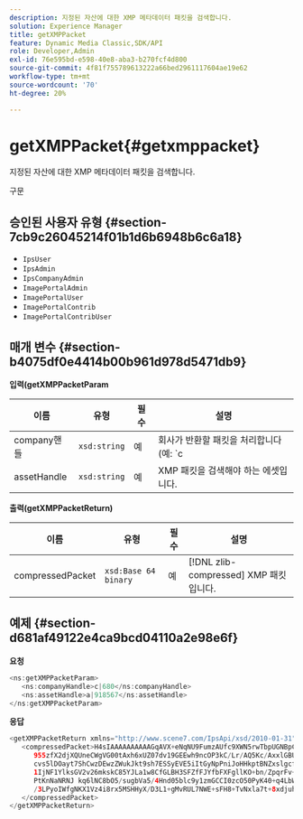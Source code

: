```yaml
---
description: 지정된 자산에 대한 XMP 메타데이터 패킷을 검색합니다.
solution: Experience Manager
title: getXMPPacket
feature: Dynamic Media Classic,SDK/API
role: Developer,Admin
exl-id: 76e595bd-e598-40e8-aba3-b270fcf4d800
source-git-commit: 4f81f755789613222a66bed2961117604ae19e62
workflow-type: tm+mt
source-wordcount: '70'
ht-degree: 20%

---
```


# getXMPPacket{#getxmppacket}

지정된 자산에 대한 XMP 메타데이터 패킷을 검색합니다.

구문

## 승인된 사용자 유형 {#section-7cb9c26045214f01b1d6b6948b6c6a18}

* `IpsUser`
* `IpsAdmin`
* `IpsCompanyAdmin`
* `ImagePortalAdmin`
* `ImagePortalUser`
* `ImagePortalContrib`
* `ImagePortalContribUser`

## 매개 변수 {#section-b4075df0e4414b00b961d978d5471db9}

**입력(getXMPPacketParam**

| 이름 | 유형 | 필수 | 설명 |
|---|---|---|---|
| company핸들 | `xsd:string` | 예 | 회사가 반환할 패킷을 처리합니다(예: `c|656`). |
| assetHandle | `xsd:string` | 예 | XMP 패킷을 검색해야 하는 에셋입니다. |

**출력(getXMPPacketReturn)**

| 이름 | 유형 | 필수 | 설명 |
|---|---|---|---|
| compressedPacket | `xsd:Base 64 binary` | 예 | [!DNL zlib-compressed] XMP 패킷입니다. |

## 예제 {#section-d681af49122e4ca9bcd04110a2e98e6f}

**요청**

```java
<ns:getXMPPacketParam>
   <ns:companyHandle>c|680</ns:companyHandle>
   <ns:assetHandle>a|918567</ns:assetHandle>
</ns:getXMPPacketParam>
```

**응답**

```java
<getXMPPacketReturn xmlns="http://www.scene7.com/IpsApi/xsd/2010-01-31">
   <compressedPacket>H4sIAAAAAAAAAAGqAVX+eNqNU9FumzAUfc9XWN5rwTbpUGNBpC3RtpdqU9NOe3XABTRsU9sM8vezMUUp6qQhhDg+
      955zfX2djXQUneCWgVG00tAxh6xUZ07dv19GEEwh9ncOP3kC/Lr/AQ5Kc/AxxlGBUwxSEpPtLUm3NyDBeIdIghISkTuKU3qLwfzA/QZkunymD8
      cvs5lDOayt7ShCwzDEwzZWukJkt9sh7ESSyEVE5iItGyNpPniJoHHkptBNZxslgcfsrHqbQ7jxTkG8q5VVplbdYiFNPO0tLpRAC4
      1IjNF1YlksGV2v26mkskC85YJLa1w8CfGLBH3SFZfFJYfbFXFgllKO+bn/ZpqrFv+xsS519WKO1mX9y/yoHppveRXrgWTlxX9qJk0ojHG9eaBP3
      PtKnNaNRNJ kq6lNC8bO5/sugbVa5/4Hnd05blc9y1zmGCCI0zcO50PyK40+q4LbWPt3IqGmykqnONnVgUUYNvsdfOH6wzN6C03OMd6zQb0KpSh
      /3LPyoIWfgNKX1Vz4i8rx5MSHHyX/D3L1+gMvRUL7NWE+sFH8+TvNxla7t+8xdjuhqNPERMBaoBAAA=
   </compressedPacket>
</getXMPPacketReturn>
```
